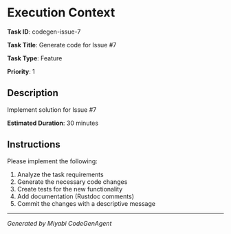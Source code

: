 # Execution Context

**Task ID**: codegen-issue-7

**Task Title**: Generate code for Issue #7

**Task Type**: Feature

**Priority**: 1

## Description

Implement solution for Issue #7

**Estimated Duration**: 30 minutes

## Instructions

Please implement the following:

1. Analyze the task requirements
2. Generate the necessary code changes
3. Create tests for the new functionality
4. Add documentation (Rustdoc comments)
5. Commit the changes with a descriptive message

---

*Generated by Miyabi CodeGenAgent*
